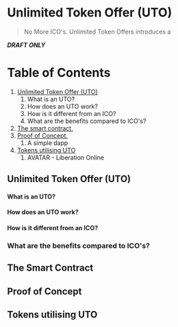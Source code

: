 # Unlimited Token Offer (UTO)
> No More ICO's. Unlimited Token Offers introduces a

_**DRAFT ONLY**_

# Table of Contents
1. [Unlimited Token Offer (UTO)](#uto)
    1. What is an UTO?
    2. How does an UTO work?
    3. How is it different from an ICO?
    4. What are the benefits compared to ICO's?
2. [The smart contract.](#smart-contract)
3. [Proof of Concept.](#poc)
    1. A simple dapp
4. [Tokens utilising UTO](#tokens-utilising-uto)
    1. AVATAR - Liberation Online

## Unlimited Token Offer (UTO)<a name="uto"></a>

#### What is an UTO?

#### How does an UTO work?

#### How is it different from an ICO?

### What are the benefits compared to ICO's?    

## The Smart Contract <a name="smart-contract"></a>

## Proof of Concept <a name="poc"></a>

## Tokens utilising UTO <a name="tokens-utilising-uto"></a>
